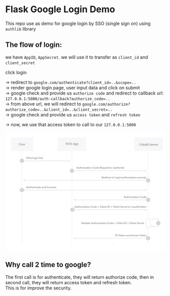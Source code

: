 # Flask Google Login Demo

This repo use as demo for google login by SSO (single sign on) using `authlib` library

## The flow of login:
we have `AppID`, `AppSecret`. we will use it to transfer as `client_id` and `client_secret`

click login

-> redirect to `google.com/authenticate?client_id=..&scope=..`<br>
-> render google login page, user input data and click on submit<br>
-> google check and provide us `authorize code` and redirect to callback url: `127.0.0.1:5000/auth-callback?authorize_code=..`<br>
-> from above url, we will redirect to `google.com/authorize?authorize_code=..&client_id=..&client_secret=..`<br>
-> google check and provide us `access token` and `refresh token`<br>

-> now, we use that access token to call to our `127.0.0.1:5000`

![flow.png](flow.png)

## Why call 2 time to google?

The first call is for authenticate, they will return authorize code, then in second call, they will return access token and refresh token.<br>
This is for improve the security.